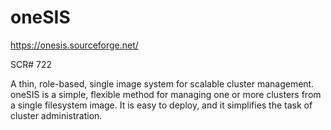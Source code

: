 # oneSIS

https://onesis.sourceforge.net/

SCR# 722

A thin, role-based, single image system for scalable cluster management. oneSIS is a simple, flexible method for managing one or more clusters from a single filesystem image. It is easy to deploy, and it simplifies the task of cluster administration.
